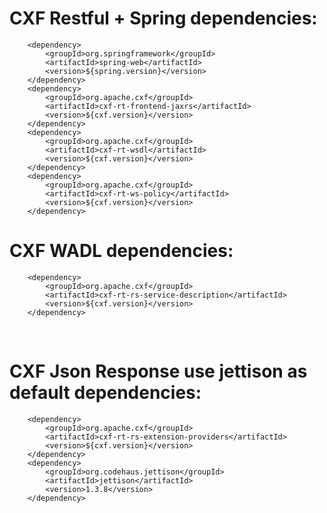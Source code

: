 # CXF Restful + Spring dependencies: 
		<dependency>
			<groupId>org.springframework</groupId>
			<artifactId>spring-web</artifactId>
			<version>${spring.version}</version>
		</dependency>
		<dependency>
			<groupId>org.apache.cxf</groupId>
			<artifactId>cxf-rt-frontend-jaxrs</artifactId>
			<version>${cxf.version}</version>
		</dependency>
		<dependency>
			<groupId>org.apache.cxf</groupId>
			<artifactId>cxf-rt-wsdl</artifactId>
			<version>${cxf.version}</version>
		</dependency>
		<dependency>
			<groupId>org.apache.cxf</groupId>
			<artifactId>cxf-rt-ws-policy</artifactId>
			<version>${cxf.version}</version>
		</dependency>

# CXF WADL dependencies: 
		<dependency>
			<groupId>org.apache.cxf</groupId>
			<artifactId>cxf-rt-rs-service-description</artifactId>
			<version>${cxf.version}</version>
		</dependency>
    
# CXF Json Response use jettison as default dependencies:
		<dependency>
			<groupId>org.apache.cxf</groupId>
			<artifactId>cxf-rt-rs-extension-providers</artifactId>
			<version>${cxf.version}</version>
		</dependency>
		<dependency>
			<groupId>org.codehaus.jettison</groupId>
			<artifactId>jettison</artifactId>
			<version>1.3.8</version>
		</dependency>
    
